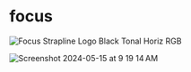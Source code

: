 # focus

![Focus Strapline Logo Black Tonal Horiz RGB](https://github.com/sidstefani/focus/assets/118837391/4d6c07c9-1fea-496e-9956-cfb930bb2ae8)

![Screenshot 2024-05-15 at 9 19 14 AM](https://github.com/sidstefani/focus/assets/118837391/cb4ab270-c0b4-4d70-8705-ad88b1c23aa3)
